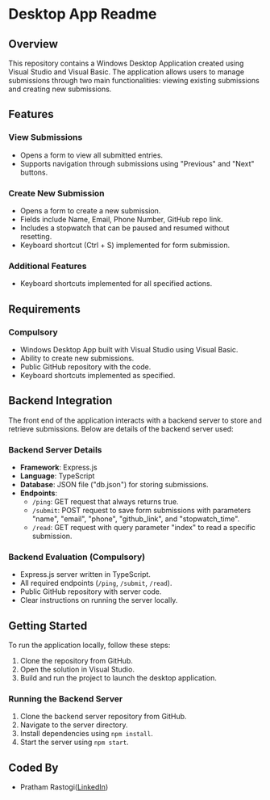# Desktop App Readme

## Overview
This repository contains a Windows Desktop Application created using Visual Studio and Visual Basic. The application allows users to manage submissions through two main functionalities: viewing existing submissions and creating new submissions.

## Features
### View Submissions
- Opens a form to view all submitted entries.
- Supports navigation through submissions using "Previous" and "Next" buttons.

### Create New Submission
- Opens a form to create a new submission.
- Fields include Name, Email, Phone Number, GitHub repo link.
- Includes a stopwatch that can be paused and resumed without resetting.
- Keyboard shortcut (Ctrl + S) implemented for form submission.

### Additional Features
- Keyboard shortcuts implemented for all specified actions.

## Requirements
### Compulsory
- Windows Desktop App built with Visual Studio using Visual Basic.
- Ability to create new submissions.
- Public GitHub repository with the code.
- Keyboard shortcuts implemented as specified.

## Backend Integration
The front end of the application interacts with a backend server to store and retrieve submissions. Below are details of the backend server used:

### Backend Server Details
- **Framework**: Express.js
- **Language**: TypeScript
- **Database**: JSON file ("db.json") for storing submissions.
- **Endpoints**:
  - `/ping`: GET request that always returns true.
  - `/submit`: POST request to save form submissions with parameters "name", "email", "phone", "github_link", and "stopwatch_time".
  - `/read`: GET request with query parameter "index" to read a specific submission.

### Backend Evaluation (Compulsory)
- Express.js server written in TypeScript.
- All required endpoints (`/ping`, `/submit`, `/read`).
- Public GitHub repository with server code.
- Clear instructions on running the server locally.

## Getting Started
To run the application locally, follow these steps:
1. Clone the repository from GitHub.
2. Open the solution in Visual Studio.
3. Build and run the project to launch the desktop application.

### Running the Backend Server
1. Clone the backend server repository from GitHub.
2. Navigate to the server directory.
3. Install dependencies using `npm install`.
4. Start the server using `npm start`.

## Coded By
- Pratham Rastogi([LinkedIn](https://www.linkedin.com/in/pratham-rastogi-439379249/)) 

